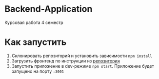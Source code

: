 # Backend-Application
Курсовая работа 4 семестр

# Как запустить

1. Склонировать репозиторий и установить зависимости `npm install`
2. Загрузить фронтенд по инструкции из [репозитория](https://github.com/nadezhdakuzmina/Frontend-Application)
3. Запустить приложение в dev-режиме `npm start`. Приложение будет запущено на порту `:3001`


